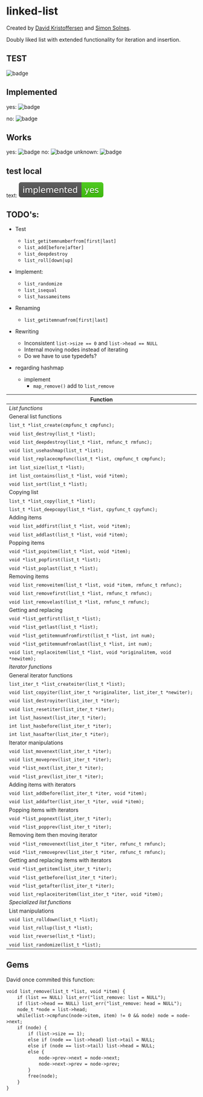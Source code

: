 # linked-list

Created by [David Kristoffersen](https://github.com/davidkristoffersen/) and [Simon Solnes](https://github.com/simonsolnes/).

Doubly liked list with extended functionality for iteration and insertion.

## TEST
![badge](https://img.shields.io/badge/start%20witha-whyyyy%3F-brightgreen.svg?style=flat)

## Implemented

yes: ![badge](https://img.shields.io/badge/implemented-yes-brightgreen.svg?style=flat)

no: ![badge](https://img.shields.io/badge/implemented-no-brightred.svg?style=flat)

## Works

yes: ![badge](https://img.shields.io/badge/works-yes-brightgreen.svg?style=flat)
no: ![badge](https://img.shields.io/badge/works-no-brightred.svg?style=flat)
unknown: ![badge](https://img.shields.io/badge/works-unknown-gray.svg?style=flat)

## test local

text: ![b](dev/implemented-yes.svg)



## TODO's:

* Test
	* `list_getitemnumberfrom[first|last]`
	* `list_add[before|after]`
	* `list_deepdestroy`
	* `list_roll[down|up]`
* Implement:
	* `list_randomize`
	* `list_isequal`
	* `list_hassameitems`
* Renaming
	* `list_getitemnumfrom[first|last]`
* Rewriting
	* Inconsistent `list->size == 0` and `list->head == NULL`
	* Internal moving nodes instead of iterating
	* Do we have to use typedefs?


* regarding hashmap
	* implement
		* `map_remove()` add to `list_remove`

| Function 																	|
|---------------------------------------------------------------------------|
| *List functions*															|
| General list functions													|
| `list_t *list_create(cmpfunc_t cmpfunc);`									|![badge](https://img.shields.io/badge/implemented-yes-brightgreen.svg?style=flat)
| `void list_destroy(list_t *list);`										|![badge](https://img.shields.io/badge/implemented-yes-brightgreen.svg?style=flat)
| `void list_deepdestroy(list_t *list, rmfunc_t rmfunc);`					|![badge](https://img.shields.io/badge/implemented-yes-brightgreen.svg?style=flat)
| `void list_usehashmap(list_t *list);`										|![badge](https://img.shields.io/badge/implemented-yes-brightgreen.svg?style=flat)
| `void list_replacecmpfunc(list_t *list, cmpfunc_t cmpfunc);`				|![badge](https://img.shields.io/badge/implemented-yes-brightgreen.svg?style=flat)
| `int list_size(list_t *list);`											|![badge](https://img.shields.io/badge/implemented-yes-brightgreen.svg?style=flat)
| `int list_contains(list_t *list, void *item);`							|![badge](https://img.shields.io/badge/implemented-yes-brightgreen.svg?style=flat)
| `void list_sort(list_t *list);`											|![badge](https://img.shields.io/badge/implemented-yes-brightgreen.svg?style=flat)
| Copying list																|![badge](https://img.shields.io/badge/implemented-yes-brightgreen.svg?style=flat)
| `list_t *list_copy(list_t *list);`										|
| `list_t *list_deepcopy(list_t *list, cpyfunc_t cpyfunc);`					|
| Adding items																|
| `void list_addfirst(list_t *list, void *item);`							|
| `void list_addlast(list_t *list, void *item);`							|
| Popping items																|
| `void *list_popitem(list_t *list, void *item);`							|
| `void *list_popfirst(list_t *list);`										|
| `void *list_poplast(list_t *list);`										|
| Removing items															|
| `void list_removeitem(list_t *list, void *item, rmfunc_t rmfunc);`		|
| `void list_removefirst(list_t *list, rmfunc_t rmfunc);`					|
| `void list_removelast(list_t *list, rmfunc_t rmfunc);`					|
| Getting and replacing														|
| `void *list_getfirst(list_t *list);`										|
| `void *list_getlast(list_t *list);`										|
| `void *list_getitemnumfromfirst(list_t *list, int num);`					|
| `void *list_getitemnumfromlast(list_t *list, int num);`					|
| `void list_replaceitem(list_t *list, void *originalitem, void *newitem);`	|
| *Iterator functions*														|
| General iterator functions												|
| `list_iter_t *list_createiter(list_t *list);`								|
| `void list_copyiter(list_iter_t *originaliter, list_iter_t *newiter);`	|
| `void list_destroyiter(list_iter_t *iter);`								|
| `void list_resetiter(list_iter_t *iter);`									|
| `int list_hasnext(list_iter_t *iter);`									|
| `int list_hasbefore(list_iter_t *iter);`									|
| `int list_hasafter(list_iter_t *iter);`									|
| Iterator manipulations													|
| `void list_movenext(list_iter_t *iter);`									|
| `void list_moveprev(list_iter_t *iter);`									|
| `void *list_next(list_iter_t *iter);`										|
| `void *list_prev(list_iter_t *iter);`										|
| Adding items with iterators												|
| `void list_addbefore(list_iter_t *iter, void *item);`						|
| `void list_addafter(list_iter_t *iter, void *item);`						|
| Popping items with iterators												|
| `void *list_popnext(list_iter_t *iter);`									|
| `void *list_popprev(list_iter_t *iter);`									|
| Removing item then moving iterator										|
| `void *list_removenext(list_iter_t *iter, rmfunc_t rmfunc);`				|
| `void *list_removeprev(list_iter_t *iter, rmfunc_t rmfunc);`				|
| Getting and replacing items with iterators								|
| `void *list_getitem(list_iter_t *iter);`									|
| `void *list_getbefore(list_iter_t *iter);`								|
| `void *list_getafter(list_iter_t *iter);`									|
| `void list_replaceiteritem(list_iter_t *iter, void *item);`				|
|*Specialized list functions*												|
| List manipulations														|
| `void list_rolldown(list_t *list);`										|
| `void list_rollup(list_t *list);`											|
| `void list_reverse(list_t *list);`										|
| `void list_randomize(list_t *list);`										|

## Gems

David once commited this function:

```
void list_remove(list_t *list, void *item) {
	if (list == NULL) list_err("list_remove: list = NULL");
	if (list->head == NULL) list_err("list_remove: head = NULL");
	node_t *node = list->head;	
	while(list->cmpfunc(node->item, item) != 0 && node) node = node->next;
	if (node) {
		if (list->size == 1);
		else if (node == list->head) list->tail = NULL;
		else if (node == list->tail) list->head = NULL;
		else {
			node->prev->next = node->next;
			node->next->prev = node->prev;
		}
		free(node);
	}
}
```
